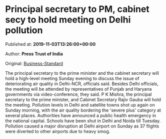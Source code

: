 
# Principal secretary to PM, cabinet secy to hold meeting on Delhi pollution

Published at: **2019-11-03T13:26:00+00:00**

Author: **Press Trust of India**

Original: [Business-Standard](https://www.business-standard.com/article/current-affairs/principal-secretary-to-pm-cabinet-secy-to-hold-meeting-on-delhi-pollution-119110300610_1.html)

The principal secretary to the prime minister and the cabinet secretary will hold a high-level meeting Sunday evening to discuss the issue of deteriorating air quality in Delhi-NCR, officials said.
Besides Delhi officials, the meeting will be attended by representatives of Punjab and Haryana governments via video-conference, they said.
P K Mishra, the principal secretary to the prime minister, and Cabinet Secretary Rajiv Gauba will hold the meeting.
Pollution levels in Delhi and satellite towns shot up again on Sunday morning, with the air quality bordering the 'severe plus' category at several places.
Authorities have announced a public health emergency in the national capital. Schools have been shut in Delhi and Noida till Tuesday.
Pollution caused a major disruption at Delhi airport on Sunday as 37 flights were diverted to other airports due to heavy smog.
